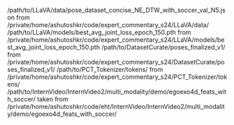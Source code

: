 /path/to/LLaVA/data/pose_dataset_concise_NE_DTW_with_soccer_val_N5.json from /private/home/ashutoshkr/code/expert_commentary_s24/LLaVA/data/
/path/to/LLaVA/models/best_avg_joint_loss_epoch_150.pth from /private/home/ashutoshkr/code/expert_commentary_s24/LLaVA/models/best_avg_joint_loss_epoch_150.pth
/path/to/DatasetCurate/poses_finalized_v1/ from /private/home/ashutoshkr/code/expert_commentary_s24/DatasetCurate/poses_finalized_v1/
/path/to/PCT_Tokenizer/tokens/ from /private/home/ashutoshkr/code/expert_commentary_s24/PCT_Tokenizer/tokens/
/path/to/InternVideo/InternVideo2/multi_modality/demo/egoexo4d_feats_with_soccer/ taken from /private/home/ashutoshkr/code/eht/InternVideo/InternVideo2/multi_modality/demo/egoexo4d_feats_with_soccer/